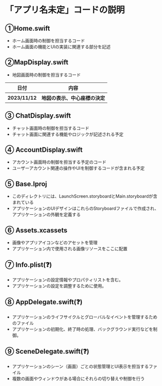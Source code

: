 # 「アプリ名未定」コードの説明
## ①Home.swift
- ホーム画面時の制御を担当するコード
- ホーム画面の機能とUIの実装に関連する部分を記述

## ②MapDisplay.swift
- 地図画面時の制御を担当するコード
<table>
  <tr>
    <th>日付</th>
    <th>内容</th>
  </tr>
  <tr>
    <th>2023/11/12</th>
    <th>地図の表示、中心座標の決定</th>
  </tr>
</table>

## ③ ChatDisplay.swift
- チャット画面時の制御を担当するコード
- チャット画面に関連する機能やロジックが記述される予定

## ④ AccountDisplay.swift
- アカウント画面時の制御を担当する予定のコード
- ユーザーアカウント関連の操作やUIを制御するコードが含まれる予定

## ⑤ Base.Iproj
- このディレクトリには、LaunchScreen.storyboardとMain.storyboardが含まれている
- アプリケーションのUIデザインはこれらのStoryboardファイルで作成され、アプリケーションの外観を定義する

## ⑥ Assets.xcassets
- 画像やアプリアイコンなどのアセットを管理
- アプリケーション内で使用される画像リソースをここに配置

## ⑦ Info.plist(❓)
- アプリケーションの設定情報やプロパティリストを含む。
- アプリケーションの設定を調整するために使用。

## ⑧ AppDelegate.swift(❓)
- アプリケーションのライフサイクルとグローバルなイベントを管理するためのファイル
- アプリケーションの初期化、終了時の処理、バックグラウンド実行などを制御。

## ⑨ SceneDelegate.swift(❓)
- アプリケーションのシーン（画面）ごとの状態管理とUI表示を担当するファイル
- 複数の画面やウィンドウがある場合にそれらの切り替えや制御を行う
